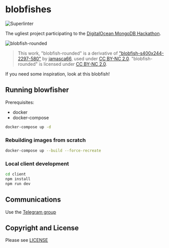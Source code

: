 # blobfishes

![Superlinter](https://github.com/gmacario/blobfishes/actions/workflows/superlinter.yml/badge.svg)

The ugliest project participating to the [DigitalOcean MongoDB Hackathon](https://www.digitalocean.com/mongodb-hackathon/).  

![blobfish-rounded](https://user-images.githubusercontent.com/44038661/125737644-895ff7c5-f68f-4350-9231-d8ab7b00006c.png)
> This work, "blobfish-rounded" is a derivative of ["blobfish-s400x244-2297-580"](https://www.flickr.com/photos/48988481@N00/3219837080) by [jamasca66](https://www.flickr.com/photos/48988481@N00), used under [CC BY-NC 2.0](https://creativecommons.org/licenses/by-nc/2.0/?ref=ccsearch&atype=rich). "blobfish-rounded" is licensed under [CC BY-NC 2.0](https://creativecommons.org/licenses/by-nc/2.0/?ref=ccsearch&atype=rich).

If you need some inspiration, look at this blobfish!

## Running blowfisher

Prerequisites:

* docker
* docker-compose

```bash
docker-compose up -d
```

### Rebuilding images from scratch

```bash
docker-compose up --build --force-recreate
```

### Local client development

```bash
cd client
npm install
npm run dev
```

## Communications

Use the [Telegram group](https://t.me/joinchat/SKXDx6mokoQ4MmVk)

## Copyright and License

Please see [LICENSE](./LICENSE)

<!-- EOF -->
